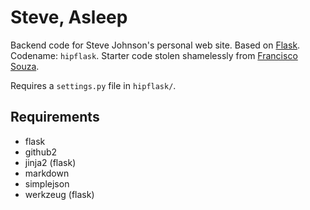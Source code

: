 Steve, Asleep
=============

Backend code for Steve Johnson's personal web site. Based on [Flask](http://flask.pocoo.org/). Codename: `hipflask`. Starter code stolen shamelessly from [Francisco Souza](http://www.franciscosouza.net/2010/08/flying-with-flask-in-google-app-engine.html).

Requires a `settings.py` file in `hipflask/`.

Requirements
------------

* flask
* github2
* jinja2 (flask)
* markdown
* simplejson
* werkzeug (flask)
